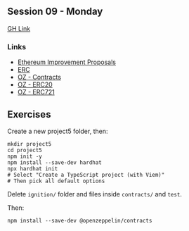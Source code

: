## Session 09 - Monday

[GH Link](https://github.com/Encode-Club-Solidity-Bootcamp/Lesson-09)

### Links

- [Ethereum Improvement Proposals](https://eips.ethereum.org/)
- [ERC](https://eips.ethereum.org/erc)
- [OZ - Contracts](https://docs.openzeppelin.com/contracts/5.x/)
- [OZ - ERC20](https://docs.openzeppelin.com/contracts/5.x/erc20)
- [OZ - ERC721](https://docs.openzeppelin.com/contracts/5.x/erc721)

## Exercises

Create a new project5 folder, then:

```shell
mkdir project5
cd project5
npm init -y
npm install --save-dev hardhat
npx hardhat init
# Select "Create a TypeScript project (with Viem)"
# Then pick all default options
```

Delete `ignition/` folder and files inside `contracts/` and `test`.

Then:

```shell
npm install --save-dev @openzeppelin/contracts
```

